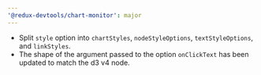 ```yaml
---
'@redux-devtools/chart-monitor': major
---
```


- Split `style` option into `chartStyles`, `nodeStyleOptions`, `textStyleOptions`, and `linkStyles`.
- The shape of the argument passed to the option `onClickText` has been updated to match the d3 v4 node.
